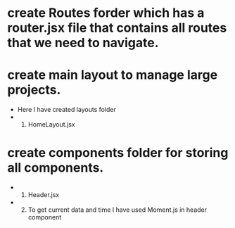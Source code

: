 # create Routes forder which has a router.jsx file that contains all routes that we need to navigate.

# create main layout to manage large projects.
- Here I have created layouts folder 
- 1. HomeLayout.jsx

# create components folder for storing all components.
- 1. Header.jsx
- 2. To get current data and time I have used Moment.js in header component